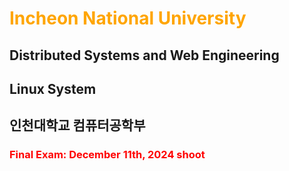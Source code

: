 # <font color="FFA500"> Incheon National University </font>
## Distributed Systems and Web Engineering
## Linux System
## 인천대학교 컴퓨터공학부
### <font color="red"> Final Exam: December 11th, 2024 shoot</font>
